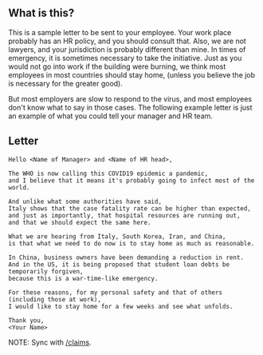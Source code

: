 ## What is this?

This is a sample letter to be sent to your employee.
Your work place probably has an HR policy, and you should consult that.
Also, we are not lawyers, and your jurisdiction is probably different than mine.
In times of emergency, it is sometimes necessary to take the initiative.
Just as you would not go into work if the building were burning,
we think most employees in most countries should stay home,
(unless you believe the job is necessary for the greater good).

But most employers are slow to respond to the virus,
and most employees don't know what to say in those cases.
The following example letter is just an example of what you could tell your manager and HR team.

## Letter

```text
Hello <Name of Manager> and <Name of HR head>,

The WHO is now calling this COVID19 epidemic a pandemic,
and I believe that it means it's probably going to infect most of the world.

And unlike what some authorities have said,
Italy shows that the case fatality rate can be higher than expected,
and just as importantly, that hospital resources are running out,
and that we should expect the same here.

What we are hearing from Italy, South Korea, Iran, and China,
is that what we need to do now is to stay home as much as reasonable.

In China, business owners have been demanding a reduction in rent.
And in the US, it is being proposed that student loan debts be temporarily forgiven,
because this is a war-time-like emergency.

For these reasons, for my personal safety and that of others
(including those at work),
I would like to stay home for a few weeks and see what unfolds.

Thank you,
<Your Name>
```

NOTE: Sync with [/claims](/claims).
